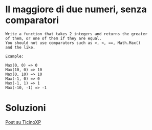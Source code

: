 Il maggiore di due numeri, senza comparatori
=======================================================

    Write a function that takes 2 integers and returns the greater
    of them, or one of them if they are equal.
    You should not use comparators such as >, <, ==, Math.Max()
    and the like.
        
    Example:
    
    Max(0, 0) => 0
    Max(10, 0) => 10
    Max(0, 10) => 10
    Max(-1, 0) => 0
    Max(-1, 1) => 1
    Max(-10, -1) => -1
    
   
Soluzioni
===========

[Post su TicinoXP](http://ticinoxp.github.io/maggiore-senza-comparatori.html)
